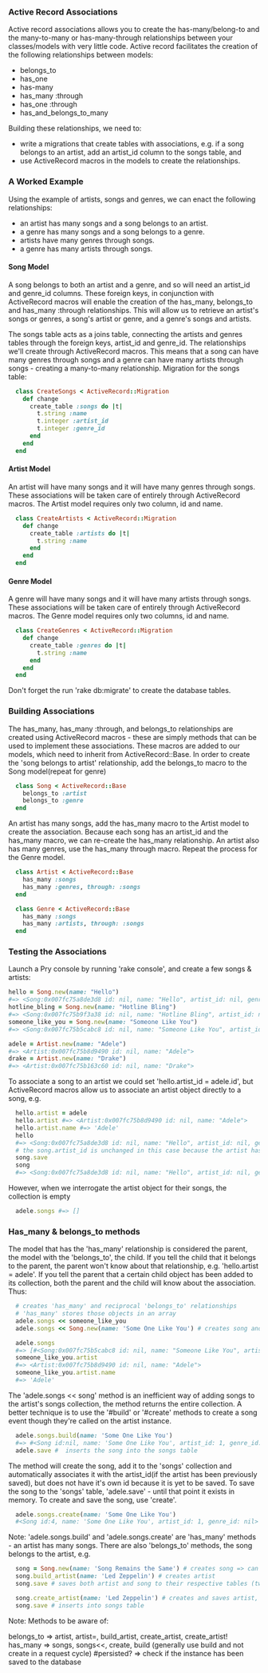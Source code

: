 ### Active Record Associations

Active record associations allows you to create the has-many/belong-to and the many-to-many or has-many-through relationships between your classes/models with very little code. Active record facilitates the creation of the following relationships between models:
 * belongs_to
 * has_one
 * has-many
 * has_many :through
 * has_one :through
 * has_and_belongs_to_many

Building these relationships, we need to:
 * write a migrations that create tables with associations, e.g. if a song belongs to an artist, add an artist_id column to the songs table, and
 * use ActiveRecord macros in the models to create the relationships.


### A Worked Example

Using the example of artists, songs and genres, we can enact the following relationships:
  * an artist has many songs and a song belongs to an artist.
  * a genre has many songs and a song belongs to a genre.
  * artists have many genres through songs.
  * a genre has many artists through songs.

#### Song Model

A song belongs to both an artist and a genre, and so will need an artist_id and genre_id columns. These foreign keys, in conjunction with ActiveRecord macros will enable the creation of the has_many, belongs_to and has_many :through relationships. This will allow us to retrieve an artist's songs or genres, a song's artist or genre, and a genre's songs and artists.

The songs table acts as a joins table, connecting the artists and genres tables through the foreign keys, artist_id and genre_id. The relationships we'll create through ActiveRecord macros. This means that a song can have many genres through songs and a genre can have many artists through songs - creating a many-to-many relationship. Migration for the songs table:

```ruby
  class CreateSongs < ActiveRecord::Migration
    def change
      create_table :songs do |t|
        t.string :name
        t.integer :artist_id
        t.integer :genre_id
      end
    end
  end
```

#### Artist Model

An artist will have many songs and it will have many genres through songs. These associations will be taken care of entirely through ActiveRecord macros. The Artist model requires only two column, id and name.

```ruby
  class CreateArtists < ActiveRecord::Migration
    def change
      create_table :artists do |t|
        t.string :name
      end
    end
  end
```

#### Genre Model

A genre will have many songs and it will have many artists through songs. These associations will be taken care of entirely through ActiveRecord macros. The Genre model requires only two columns, id and name.

```ruby
  class CreateGenres < ActiveRecord::Migration
    def change
      create_table :genres do |t|
        t.string :name
      end
    end
  end
```

Don't forget the run 'rake db:migrate' to create the database tables.


### Building Associations

The has_many, has_many :through, and belongs_to relationships are created using ActiveRecord macros - these are simply methods that can be used to implement these associations. These macros are added to our models, which need to inherit from ActiveRecord::Base. In order to create the 'song belongs to artist' relationship, add the belongs_to macro to the Song model(repeat for genre)

```ruby
  class Song < ActiveRecord::Base
    belongs_to :artist
    belongs_to :genre
  end
```

An artist has many songs, add the has_many macro to the Artist model to create the association. Because each song has an artist_id and the has_many macro, we can re-create the has_many relationship. An artist also has many genres, use the has_many through macro. Repeat the process for the Genre model.

```ruby
  class Artist < ActiveRecord::Base
    has_many :songs
    has_many :genres, through: :songs
  end

  class Genre < ActiveRecord::Base
    has_many :songs
    has_many :artists, through: :songs
  end
```

### Testing the Associations

Launch a Pry console by running 'rake console', and create a few songs & artists:

```ruby
hello = Song.new(name: "Hello")
#=> <Song:0x007fc75a8de3d8 id: nil, name: "Hello", artist_id: nil, genre_id: nil>
hotline_bling = Song.new(name: "Hotline Bling")
#=> <Song:0x007fc75b9f3a38 id: nil, name: "Hotline Bling", artist_id: nil, genre_id: nil>
someone_like_you = Song.new(name: "Someone Like You")
#=> <Song:0x007fc75b5cabc8 id: nil, name: "Someone Like You", artist_id: nil, genre_id: nil>

adele = Artist.new(name: "Adele")
#=> <Artist:0x007fc75b8d9490 id: nil, name: "Adele">
drake = Artist.new(name: "Drake")
#=> <Artist:0x007fc75b163c60 id: nil, name: "Drake">
```

To associate a song to an artist we could set 'hello.artist_id = adele.id', but ActiveRecord macros allow us to associate an artist object directly to a song, e.g.

```ruby
  hello.artist = adele
  hello.artist #=> <Artist:0x007fc75b8d9490 id: nil, name: "Adele">
  hello.artist.name #=> 'Adele'
  hello
  #=> <Song:0x007fc75a8de3d8 id: nil, name: "Hello", artist_id: nil, genre_id: nil>
  # the song.artist_id is unchanged in this case because the artist has not been saved and so has no id. When the song/artist is saved, e.g 'song.save' => song.artist_id is updated with the artist's id.
  song.save
  song
  #=> <Song:0x007fc75a8de3d8 id: nil, name: "Hello", artist_id: nil, genre_id: 1>
```

However, when we interrogate the artist object for their songs, the collection is empty

```ruby
  adele.songs #=> []
```


### Has_many & belongs_to methods

The model that has the 'has_many' relationship is considered the parent, the model with the 'belongs_to', the child. If you tell the child that it belongs to the parent, the parent won't know about that relationship, e.g. 'hello.artist = adele'. If you tell the parent that a certain child object has been added to its collection, both the parent and the child will know about the association. Thus:

```ruby
  # creates 'has_many' and reciprocal 'belongs_to' relationships
  # 'has_many' stores those objects in an array
  adele.songs << someone_like_you
  adele.songs << Song.new(name: 'Some One Like You') # creates song and adds it to the songs  collection

  adele.songs
  #=> [#<Song:0x007fc75b5cabc8 id: nil, name: "Someone Like You", artist_id: nil, genre_id: nil>]
  someone_like_you.artist
  #=> <Artist:0x007fc75b8d9490 id: nil, name: "Adele">
  someone_like_you.artist.name
  #=> 'Adele'
```

The 'adele.songs << song' method is an inefficient way of adding songs to the artist's songs collection, the method returns the entire collection. A better technique is to use the '#build' or '#create' methods to create a song event though they're called on the artist instance.

```ruby
  adele.songs.build(name: 'Some One Like You')
  #=> #<Song id:nil, name: 'Some One Like You', artist_id: 1, genre_id: nil>
  adele.save #  inserts the song into the songs table
```

The method will create the song, add it to the 'songs' collection and automatically associates it with the artist_id(if the artist has been previously saved), but does not have it's own id because it is yet to be saved. To save the song to the 'songs' table, 'adele.save' - until that point it exists in memory. To create and save the song, use 'create'.

```ruby
  adele.songs.create(name: 'Some One Like You')
  #<Song id:4, name: 'Some One Like You', artist_id: 1, genre_id: nil>
```

Note: 'adele.songs.build' and 'adele.songs.create' are 'has_many' methods - an artist has many songs. There are also 'belongs_to' methods, the song belongs to the artist, e.g.

```ruby
  song = Song.new(name: 'Song Remains the Same') # creates song => can't be saved until associated with an artist
  song.build_artist(name: 'Led Zeppelin') # creates artist
  song.save # saves both artist and song to their respective tables (two inserts are executed) - and adds song to artist.songs collection

  song.create_artist(name: 'Led Zeppelin') # creates and saves artist, but not song, requires artist_id
  song.save # inserts into songs table
```

Note: Methods to be aware of:

belongs_to => artist, artist=, build_artist, create_artist, create_artist!
has_many => songs, songs<<, create, build (generally use build and not create in a request cycle)
 #persisted? => check if the instance has been saved to the database
